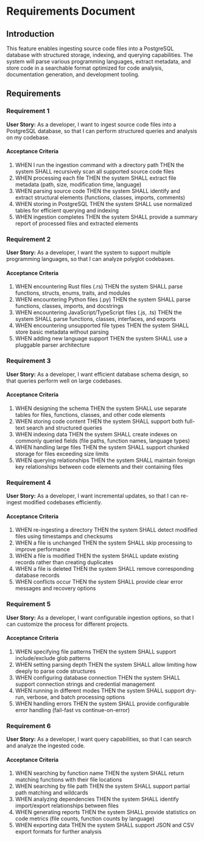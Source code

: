 # Requirements Document

## Introduction

This feature enables ingesting source code files into a PostgreSQL database with structured storage, indexing, and querying capabilities. The system will parse various programming languages, extract metadata, and store code in a searchable format optimized for code analysis, documentation generation, and development tooling.

## Requirements

### Requirement 1

**User Story:** As a developer, I want to ingest source code files into a PostgreSQL database, so that I can perform structured queries and analysis on my codebase.

#### Acceptance Criteria

1. WHEN I run the ingestion command with a directory path THEN the system SHALL recursively scan all supported source code files
2. WHEN processing each file THEN the system SHALL extract file metadata (path, size, modification time, language)
3. WHEN parsing source code THEN the system SHALL identify and extract structural elements (functions, classes, imports, comments)
4. WHEN storing in PostgreSQL THEN the system SHALL use normalized tables for efficient querying and indexing
5. WHEN ingestion completes THEN the system SHALL provide a summary report of processed files and extracted elements

### Requirement 2

**User Story:** As a developer, I want the system to support multiple programming languages, so that I can analyze polyglot codebases.

#### Acceptance Criteria

1. WHEN encountering Rust files (.rs) THEN the system SHALL parse functions, structs, enums, traits, and modules
2. WHEN encountering Python files (.py) THEN the system SHALL parse functions, classes, imports, and docstrings
3. WHEN encountering JavaScript/TypeScript files (.js, .ts) THEN the system SHALL parse functions, classes, interfaces, and exports
4. WHEN encountering unsupported file types THEN the system SHALL store basic metadata without parsing
5. WHEN adding new language support THEN the system SHALL use a pluggable parser architecture

### Requirement 3

**User Story:** As a developer, I want efficient database schema design, so that queries perform well on large codebases.

#### Acceptance Criteria

1. WHEN designing the schema THEN the system SHALL use separate tables for files, functions, classes, and other code elements
2. WHEN storing code content THEN the system SHALL support both full-text search and structured queries
3. WHEN indexing data THEN the system SHALL create indexes on commonly queried fields (file paths, function names, language types)
4. WHEN handling large files THEN the system SHALL support chunked storage for files exceeding size limits
5. WHEN querying relationships THEN the system SHALL maintain foreign key relationships between code elements and their containing files

### Requirement 4

**User Story:** As a developer, I want incremental updates, so that I can re-ingest modified codebases efficiently.

#### Acceptance Criteria

1. WHEN re-ingesting a directory THEN the system SHALL detect modified files using timestamps and checksums
2. WHEN a file is unchanged THEN the system SHALL skip processing to improve performance
3. WHEN a file is modified THEN the system SHALL update existing records rather than creating duplicates
4. WHEN a file is deleted THEN the system SHALL remove corresponding database records
5. WHEN conflicts occur THEN the system SHALL provide clear error messages and recovery options

### Requirement 5

**User Story:** As a developer, I want configurable ingestion options, so that I can customize the process for different projects.

#### Acceptance Criteria

1. WHEN specifying file patterns THEN the system SHALL support include/exclude glob patterns
2. WHEN setting parsing depth THEN the system SHALL allow limiting how deeply to parse code structures
3. WHEN configuring database connection THEN the system SHALL support connection strings and credential management
4. WHEN running in different modes THEN the system SHALL support dry-run, verbose, and batch processing options
5. WHEN handling errors THEN the system SHALL provide configurable error handling (fail-fast vs continue-on-error)

### Requirement 6

**User Story:** As a developer, I want query capabilities, so that I can search and analyze the ingested code.

#### Acceptance Criteria

1. WHEN searching by function name THEN the system SHALL return matching functions with their file locations
2. WHEN searching by file path THEN the system SHALL support partial path matching and wildcards
3. WHEN analyzing dependencies THEN the system SHALL identify import/export relationships between files
4. WHEN generating reports THEN the system SHALL provide statistics on code metrics (file counts, function counts by language)
5. WHEN exporting data THEN the system SHALL support JSON and CSV export formats for further analysis